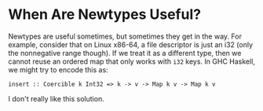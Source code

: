# When Are Newtypes Useful?

Newtypes are useful sometimes, but sometimes they get in the way. For example,
consider that on Linux x86-64, a file descriptor is just an i32 (only the
nonnegative range though). If we treat it as a different type, then we cannot
reuse an ordered map that only works with `i32` keys. In GHC Haskell, we
might try to encode this as:

    insert :: Coercible k Int32 => k -> v -> Map k v -> Map k v

I don't really like this solution.
